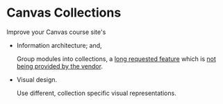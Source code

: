 # Canvas Collections

Improve your Canvas course site's

-	Information architecture; and,

    Group modules into collections, a [long requested feature](https://community.canvaslms.com/t5/Idea-Conversations/Modules-within-Modules/idc-p/461383) which is [not being provided by the vendor](https://community.canvaslms.com/t5/Idea-Conversations/Modules-within-Modules/idc-p/461383/highlight/true#M50428).

-	Visual design.

    Use different, collection specific visual representations.

